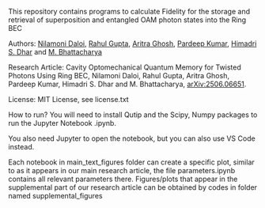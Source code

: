 This repository contains programs to calculate Fidelity for the storage and retrieval of superposition and entangled OAM photon states into the Ring BEC

Authors: [Nilamoni Daloi](mailto:nilamoni123@gmail.com), [Rahul Gupta](mailto:rahul.quantumfield@gmail.com), [Aritra Ghosh](mailto:ag34@iitbbs.ac.in), [Pardeep Kumar](mailto:pardeep.kumar@mpl.mpg.de), [Himadri S. Dhar](mailto:himadri.dhar@iitb.ac.in) and [M. Bhattacharya](mailto:mb6154@gmail.com)

Research Article: Cavity Optomechanical Quantum Memory for Twisted Photons Using Ring BEC, Nilamoni Daloi, Rahul Gupta, Aritra Ghosh, Pardeep Kumar, Himadri S. Dhar and M. Bhattacharya, 	[arXiv:2506.06651](https://doi.org/10.48550/arXiv.2506.06651).

License: MIT License, see license.txt

How to run?
You will need to install Qutip and the Scipy, Numpy packages to run the Jupyter Notebook .ipynb.

You also need Jupyter to open the notebook, but you can also use VS Code instead.

Each notebook in main_text_figures folder can create a specific plot, similar to as it appears in our main research article, the file parameters.ipynb contains all relevant parameters there.
Figures/plots that appear in the supplemental part of our research article can be obtained by codes in folder named supplemental_figures
